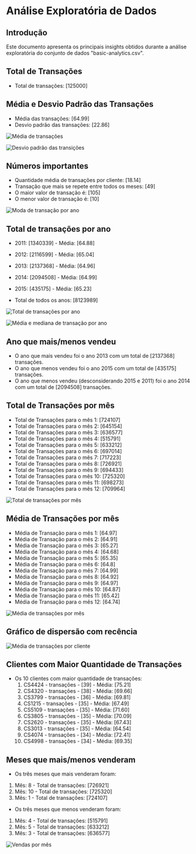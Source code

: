 # Análise Exploratória de Dados

## Introdução
Este documento apresenta os principais insights obtidos durante a análise exploratória do conjunto de dados "basic-analytics.csv".

## Total de Transações
- Total de transações: [125000]

## Média e Desvio Padrão das Transações
- Média das transações: [64.99]
- Desvio padrão das transações: [22.86]

![Média de transações](images/media_transacoes.png)

![Desvio padrão das transições](images/desvio_padrao_transacoes.png)

## Números importantes
- Quantidade média de transações por cliente: [18.14]
- Transação que mais se repete entre todos os meses: [49]
- O maior valor de transação é: [105]
- O menor valor de transação é: [10]

![Moda de transação por ano](images/moda_transacoes_mes_ano.png)

## Total de transações por ano
- 2011: [1340339] - Média: [64.88]
- 2012: [2116599] - Média: [65.04]
- 2013: [2137368] - Média: [64.96]
- 2014: [2094508] - Média: [64.99]
- 2015: [435175] - Média: [65.23]

- Total de todos os anos: [8123989]

![Total de transações por ano](images/total_transacoes_por_ano.png)

![Média e mediana de transação por ano](images/media_mediana_transacao_por_ano.png)

## Ano que mais/menos vendeu
- O ano que mais vendeu foi o ano 2013 com um total de [2137368] transações.
- O ano que menos vendeu foi o ano 2015 com um total de [435175] transações.
- O ano que menos vendeu (desconsiderando 2015 e 2011) foi o ano 2014 com um total de [2094508] transações.

## Total de Transações por mês
- Total de Transações para o mês 1: [724107]
- Total de Transações para o mês 2: [645154]
- Total de Transações para o mês 3: [636577]
- Total de Transações para o mês 4: [515791]
- Total de Transações para o mês 5: [633212]
- Total de Transações para o mês 6: [697014]
- Total de Transações para o mês 7: [717223]
- Total de Transações para o mês 8: [726921]
- Total de Transações para o mês 9: [694433]
- Total de Transações para o mês 10: [725320]
- Total de Transações para o mês 11: [698273]
- Total de Transações para o mês 12: [709964]

![Total de transações por mês](images/total_de_transacoes_por_mes.png)

## Média de Transações por mês
- Média de Transação para o mês 1: [64.97]
- Média de Transação para o mês 2: [64.91]
- Média de Transação para o mês 3: [65.27]
- Média de Transação para o mês 4: [64.68]
- Média de Transação para o mês 5: [65.35]
- Média de Transação para o mês 6: [64.8]
- Média de Transação para o mês 7: [64.99]
- Média de Transação para o mês 8: [64.92]
- Média de Transação para o mês 9: [64.97]
- Média de Transação para o mês 10: [64.87]
- Média de Transação para o mês 11: [65.42]
- Média de Transação para o mês 12: [64.74]

![Média de transações por mês](images/media_transacao_mes.png)

## Gráfico de dispersão com recência 

![Média de transações por cliente](images/media_transacoes_por_cliente.png)

## Clientes com Maior Quantidade de Transações
- Os 10 clientes com maior quantidade de transações:
  1. CS4424 - transações - [39] - Média: [75.21]
  2. CS4320 - transações - [38] - Média: [69.66]
  3. CS3799 - transações - [36] - Média: [69.81]
  4. CS1215 - transações - [35] - Média: [67.49]
  5. CS5109 - transações - [35] - Média: [71.60]
  6. CS3805 - transações - [35] - Média: [70.09]
  7. CS2620 - transações - [35] - Média: [67.43]
  8. CS3013 - transações - [35] - Média: [64.54]
  9. CS4074 - transações - [34] - Média: [72.41]
  10. CS4998 - transações - [34] - Média: [69.35]

## Meses que mais/menos venderam
- Os três meses que mais venderam foram:
1. Mês: 8 - Total de transações: [726921]
2. Mês: 10 - Total de transações: [725320]
3. Mês: 1 - Total de transações: [724107]

- Os três meses que menos venderam foram:
1. Mês: 4 - Total de transações: [515791]
2. Mês: 5 - Total de transações: [633212]
3. Mês: 3 - Total de transações: [636577]

![Vendas por mês](images/vendas_por_mes.png)
